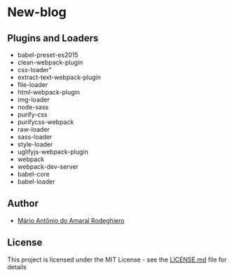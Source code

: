 # New-blog

## Plugins and Loaders

- babel-preset-es2015
- clean-webpack-plugin
- css-loader"
- extract-text-webpack-plugin
- file-loader
- html-webpack-plugin
- img-loader
- node-sass
- purify-css
- purifycss-webpack
- raw-loader
- sass-loader
- style-loader
- uglifyjs-webpack-plugin
- webpack
- webpack-dev-server
- babel-core
- babel-loader

## Author

- [Mário Antônio do Amaral Rodeghiero](https://github.com/mariorodeghiero)

## License

This project is licensed under the MIT License - see the [LICENSE.md](LICENSE.md) file for details
